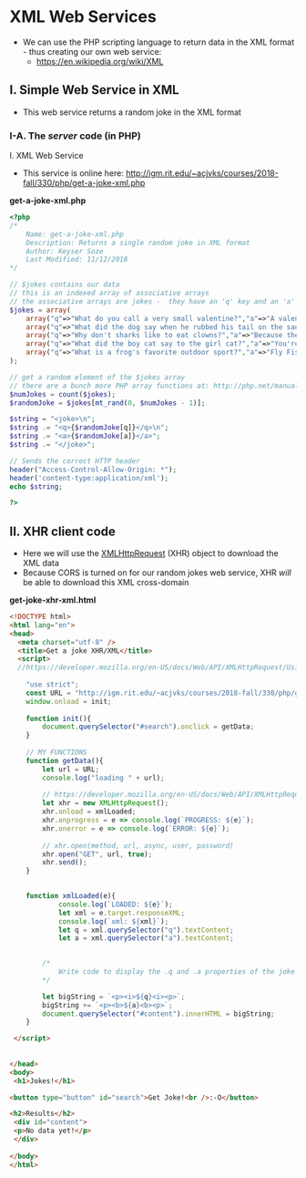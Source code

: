 # XML Web Services

- We can use the PHP scripting language to return data in the XML format - thus creating our own web service:
  - https://en.wikipedia.org/wiki/XML

## I. Simple Web Service in XML

- This web service returns a random joke in the XML format

### I-A. The *server* code (in PHP)
I. XML Web Service

- This service is online here: http://igm.rit.edu/~acjvks/courses/2018-fall/330/php/get-a-joke-xml.php 

**get-a-joke-xml.php**

```php
<?php
/*
	Name: get-a-joke-xml.php
	Description: Returns a single random joke in XML format
	Author: Keyser Soze
	Last Modified: 11/12/2018
*/

// $jokes contains our data
// this is an indexed array of associative arrays
// the associative arrays are jokes -  they have an 'q' key and an 'a' key
$jokes = array(
	array("q"=>"What do you call a very small valentine?","a"=>"A valen-tiny!"),
	array("q"=>"What did the dog say when he rubbed his tail on the sandpaper?","a"=>"Ruff, Ruff!"),
	array("q"=>"Why don't sharks like to eat clowns?","a"=>"Because they taste funny!"),
	array("q"=>"What did the boy cat say to the girl cat?","a"=>"You're Purr-fect!"),
	array("q"=>"What is a frog's favorite outdoor sport?","a"=>"Fly Fishing!")
);

// get a random element of the $jokes array
// there are a bunch more PHP array functions at: http://php.net/manual/en/ref.array.php
$numJokes = count($jokes);
$randomJoke = $jokes[mt_rand(0, $numJokes - 1)];

$string = "<joke>\n";
$string .= "<q>{$randomJoke[q]}</q>\n";
$string .= "<a>{$randomJoke[a]}</a>";
$string .= "</joke>";

// Sends the correct HTTP header
header("Access-Control-Allow-Origin: *");
header('content-type:application/xml');
echo $string;

?>
```

## II. XHR client code

- Here we will use the [XMLHttpRequest](https://developer.mozilla.org/en-US/docs/Web/API/XMLHttpRequest) (XHR) object to download the XML data
- Because CORS is turned on for our random jokes web service, XHR *will* be able to download this XML cross-domain


**get-joke-xhr-xml.html**

```html
<!DOCTYPE html>
<html lang="en">
<head>
  <meta charset="utf-8" />
  <title>Get a joke XHR/XML</title>
  <script>
  //https://developer.mozilla.org/en-US/docs/Web/API/XMLHttpRequest/Using_XMLHttpRequest
  
  	"use strict";
	const URL = "http://igm.rit.edu/~acjvks/courses/2018-fall/330/php/get-a-joke-xml.php";
	window.onload = init;
	
	function init(){
		document.querySelector("#search").onclick = getData;
	}
	
	// MY FUNCTIONS
	function getData(){
		let url = URL;
		console.log("loading " + url);
		
		// https://developer.mozilla.org/en-US/docs/Web/API/XMLHttpRequest
		let xhr = new XMLHttpRequest();
		xhr.onload = xmlLoaded;
		xhr.onprogress = e => console.log(`PROGRESS: ${e}`); 
		xhr.onerror = e => console.log(`ERROR: ${e}`); 
		
		// xhr.open(method, url, async, user, password)
		xhr.open("GET", url, true);
		xhr.send();	
	}
	

	function xmlLoaded(e){
			console.log(`LOADED: ${e}`);
			let xml = e.target.responseXML;
			console.log(`xml: ${xml}`);
			let q = xml.querySelector("q").textContent;
			let a = xml.querySelector("a").textContent;
			

		/*
			Write code to display the .q and .a properties of the joke
		*/

		let bigString = `<p><i>${q}<i><p>`;
		bigString += `<p><b>${a}<b><p>`;
		document.querySelector("#content").innerHTML = bigString;
	}

 </script>
  
  
</head>
<body>
 <h1>Jokes!</h1>

<button type="button" id="search">Get Joke!<br />:-O</button>

<h2>Results</h2>
 <div id="content">
 <p>No data yet!</p>
 </div>
 
</body>
</html>
```
